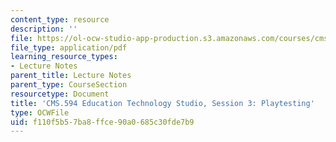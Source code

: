 ```yaml
---
content_type: resource
description: ''
file: https://ol-ocw-studio-app-production.s3.amazonaws.com/courses/cms-594-education-technology-studio-spring-2019/f110f5b57ba8ffce90a0685c30fde7b9_MITCMS_594S19_ses3.pdf
file_type: application/pdf
learning_resource_types:
- Lecture Notes
parent_title: Lecture Notes
parent_type: CourseSection
resourcetype: Document
title: 'CMS.594 Education Technology Studio, Session 3: Playtesting'
type: OCWFile
uid: f110f5b5-7ba8-ffce-90a0-685c30fde7b9
---
```

